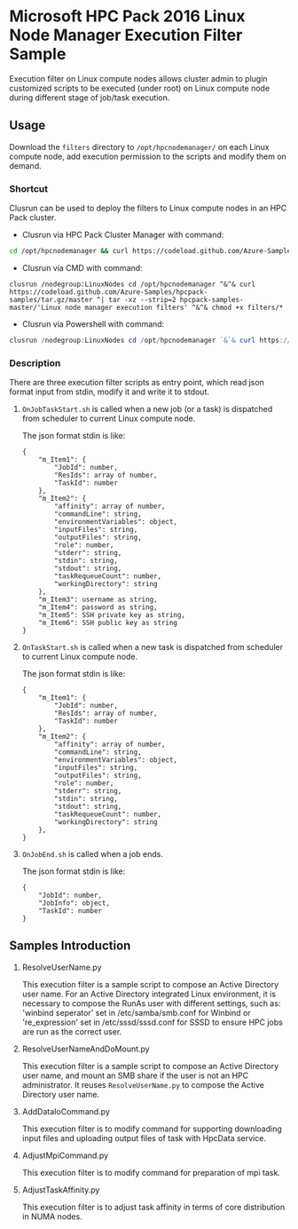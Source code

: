 # Microsoft HPC Pack 2016 Linux Node Manager Execution Filter Sample

Execution filter on Linux compute nodes allows cluster admin to plugin customized scripts to be executed (under root) on Linux compute node during different stage of job/task execution.

## Usage

Download the `filters` directory to `/opt/hpcnodemanager/` on each Linux compute node, add execution permission to the scripts and modify them on demand.

### Shortcut

Clusrun can be used to deploy the filters to Linux compute nodes in an HPC Pack cluster.

- Clusrun via HPC Pack Cluster Manager with command:

```bash
cd /opt/hpcnodemanager && curl https://codeload.github.com/Azure-Samples/hpcpack-samples/tar.gz/master | tar -xz --strip=2 hpcpack-samples-master/'Linux node manager execution filters' && chmod +x filters/*
```

- Clusrun via CMD with command:

```CMD
clusrun /nodegroup:LinuxNodes cd /opt/hpcnodemanager ^&^& curl https://codeload.github.com/Azure-Samples/hpcpack-samples/tar.gz/master ^| tar -xz --strip=2 hpcpack-samples-master/'Linux node manager execution filters' ^&^& chmod +x filters/*
```

- Clusrun via Powershell with command:

```Powershell
clusrun /nodegroup:LinuxNodes cd /opt/hpcnodemanager `&`& curl https://codeload.github.com/Azure-Samples/hpcpack-samples/tar.gz/master `| tar -xz --strip=2 hpcpack-samples-master/'Linux node manager execution filters' `&`& chmod +x filters/*
```

### Description

There are three execution filter scripts as entry point, which read json format input from stdin, modify it and write it to stdout.

1. `OnJobTaskStart.sh` is called when a new job (or a task) is dispatched from scheduler to current Linux compute node.

    The json format stdin is like:

    ```
    {
        "m_Item1": {
            "JobId": number,
            "ResIds": array of number,
            "TaskId": number
        },
        "m_Item2": {
            "affinity": array of number,
            "commandLine": string,
            "environmentVariables": object,
            "inputFiles": string,
            "outputFiles": string,
            "role": number,
            "stderr": string,
            "stdin": string,
            "stdout": string,
            "taskRequeueCount": number,
            "workingDirectory": string
        },
        "m_Item3": username as string,
        "m_Item4": password as string,
        "m_Item5": SSH private key as string,
        "m_Item6": SSH public key as string
    }
    ```

2. `OnTaskStart.sh` is called when a new task is dispatched from scheduler to current Linux compute node.

    The json format stdin is like:

    ```
    {
        "m_Item1": {
            "JobId": number,
            "ResIds": array of number,
            "TaskId": number
        },
        "m_Item2": {
            "affinity": array of number,
            "commandLine": string,
            "environmentVariables": object,
            "inputFiles": string,
            "outputFiles": string,
            "role": number,
            "stderr": string,
            "stdin": string,
            "stdout": string,
            "taskRequeueCount": number,
            "workingDirectory": string
        },
    }
    ```

3. `OnJobEnd.sh` is called when a job ends.

    The json format stdin is like:

    ```
    {
        "JobId": number,
        "JobInfo": object,
        "TaskId": number
    }
    ```

## Samples Introduction

1. ResolveUserName.py

    This execution filter is a sample script to compose an Active Directory user name. For an Active Directory integrated Linux environment, it is necessary to compose the RunAs user with different settings, such as: 'winbind seperator' set in /etc/samba/smb.conf for Winbind or 're_expression' set in /etc/sssd/sssd.conf for SSSD to ensure HPC jobs are run as the correct user.

2. ResolveUserNameAndDoMount.py

    This execution filter is a sample script to compose an Active Directory user name, and mount an SMB share if the user is not an HPC administrator. It reuses `ResolveUserName.py` to compose the Active Directory user name.

3. AddDataIoCommand.py

    This execution filter is to modify command for supporting downloading input files and uploading output files of task with HpcData service.

4. AdjustMpiCommand.py

    This execution filter is to modify command for preparation of mpi task.

5. AdjustTaskAffinity.py

    This execution filter is to adjust task affinity in terms of core distribution in NUMA nodes.
